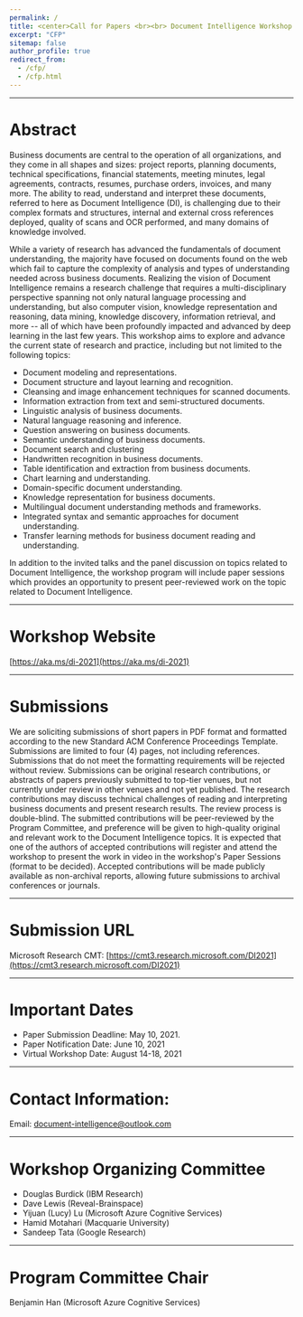 ```yaml
---
permalink: /
title: <center>Call for Papers <br><br> Document Intelligence Workshop <br><br> At KDD 2021</center>
excerpt: "CFP"
sitemap: false
author_profile: true
redirect_from: 
  - /cfp/
  - /cfp.html
---
```


------
 
# Abstract 

Business documents are central to the operation of all organizations, and they
come in all shapes and sizes: project reports, planning documents, technical
specifications, financial statements, meeting minutes, legal agreements,
contracts, resumes, purchase orders, invoices, and many more. The ability to
read, understand and interpret these documents, referred to here as Document
Intelligence (DI), is challenging due to their complex formats and structures,
internal and external cross references deployed, quality of scans and OCR
performed, and many domains of knowledge involved.  

While a variety of research has advanced the fundamentals of document
understanding, the majority have focused on documents found on the web which
fail to capture the complexity of analysis and types of understanding needed
across business documents. Realizing the vision of Document Intelligence
remains a research challenge that requires a multi-disciplinary perspective
spanning not only natural language processing and understanding, but also
computer vision, knowledge representation and reasoning, data mining, knowledge
discovery, information retrieval, and more -- all of which have been profoundly
impacted and advanced by deep learning in the last few years. This workshop
aims to explore and advance the current state of research and practice,
including but not limited to the following topics: 

- Document modeling and representations. 
- Document structure and layout learning and recognition. 
- Cleansing and image enhancement techniques for scanned documents. 
- Information extraction from text and semi-structured documents. 
- Linguistic analysis of business documents. 
- Natural language reasoning and inference. 
- Question answering on business documents. 
- Semantic understanding of business documents. 
- Document search and clustering 
- Handwritten recognition in business documents. 
- Table identification and extraction from business documents. 
- Chart learning and understanding. 
- Domain-specific document understanding. 
- Knowledge representation for business documents. 
- Multilingual document understanding methods and frameworks. 
- Integrated syntax and semantic approaches for document understanding. 
- Transfer learning methods for business document reading and understanding. 

In addition to the invited talks and the panel discussion on topics related to
Document Intelligence, the workshop program will include paper sessions which
provides an opportunity to present peer-reviewed work on the topic related to
Document Intelligence. 

------

# Workshop Website 

[https://aka.ms/di-2021](https://aka.ms/di-2021)

------

# Submissions 

We are soliciting submissions of short papers in PDF format and formatted according to the new Standard ACM Conference Proceedings Template. Submissions are limited to four (4) pages, not including references. Submissions that do not meet the formatting requirements will be rejected without review. 
Submissions can be original research contributions, or abstracts of papers previously submitted to top-tier venues, but not currently under review in other venues and not yet published. The research contributions may discuss technical challenges of reading and interpreting business documents and present research results. 
The review process is double-blind. The submitted contributions will be peer-reviewed by the Program Committee, and preference will be given to high-quality original and relevant work to the Document Intelligence topics. It is expected that one of the authors of accepted contributions will register and attend the workshop to present the work in video in the workshop's Paper Sessions (format to be decided). Accepted contributions will be made publicly available as non-archival reports, allowing future submissions to archival conferences or journals. 

------

# Submission URL 

Microsoft Research CMT: [https://cmt3.research.microsoft.com/DI2021](https://cmt3.research.microsoft.com/DI2021)

------

# Important Dates 

- Paper Submission Deadline: May 10, 2021. 
- Paper Notification Date: June 10, 2021 
- Virtual Workshop Date: August 14-18, 2021 

------

# Contact Information: 

Email: document-intelligence@outlook.com  

------

# Workshop Organizing Committee 

- Douglas Burdick (IBM Research) 
- Dave Lewis (Reveal-Brainspace) 
- Yijuan (Lucy) Lu (Microsoft Azure Cognitive Services) 
- Hamid Motahari (Macquarie University) 
- Sandeep Tata (Google Research) 

------

# Program Committee Chair 

Benjamin Han (Microsoft Azure Cognitive Services) 
